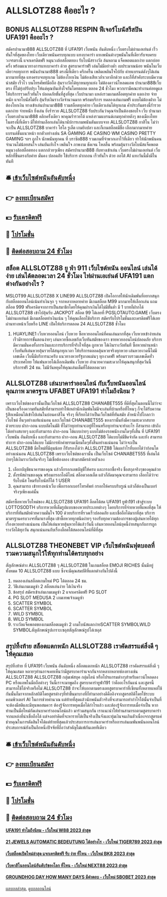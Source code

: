 # ALLSLOTZ88 คืออะไร ?
## BONUS ALLSLOTZ88 RESPIN ฟีเจอร์โบนัสรีสปิน UFA191 คืออะไร ?
สมัครปานามา888 ALLSLOTZ88 ที่ UFA191 เว็บพนัน อันดับหนึ่ง เว็บตรงไม่ผ่านเอเย่นต์ เร็วทันใจที่สุดของไทย เว็บเดียวพนันครบทุกแบบ แทงบาคาร่า แทงพนันต่างๆพนันในที่เดียวรับจบครบวงจรตรงนี้ แจกเครดิตฟรี หมุนวงล้อสล็อตทอง รับโบนัสรางวัล ล้นหลาม แจ็คพอตแตกง่าย แตกบ่อยครั้ง พร้อมแนวทางการแทงบาคาร่า ด้วย สูตรบาคาร่าฟรี เล่นไม่มีอย่างต่ำ งบประมาณน้อย พนันในเว็บเดียวจบทุกการ พนันปานามา888 ตรงนี้ที่เดียว ครึกครื้น เพลิดเพลินใจไปกับ ค่ายแบรนด์ดังๆได้เล่นมากมายที่สุด แทงครบจบทุกเกม ไม่ต้องโยกเงิน ไม่ต้องเสียเวล่ำเวลาอีกด้วย และก็ที่สำคับระบบมีความนำสมัย เร็วไว บนโทรศัพท์มือถือ ลุ้นรางวัลได้ทุกหนทุกแห่ง ไม่ต้องดาวน์โหลดแอพ ปานามา888เว็บตรง ที่ไม่ยุ่งปรับปรุง ให้แด่คุณบันเทิงใจกันโดยตลอด ตลอด 24 ชั่วโมง พวกเรามีคณะทำงานค่อยดูแล ให้บริการรวดเร็วทันใจ ปลอดภัยขั้นที่สูงที่สุด เว็บปานามา แหล่งรวมเกมสล็อตทุกค่าย แตกง่าย จ่ายหนัก แจกโบนัสไม่ยั้ง ลุ้นรับเงินรางวัลจำนวนมาก พร้อมบริการ ทดลองเล่นเกมฟรี แบบไม่ต้องฝาก ไม่ต้องโยกเงิน ทางเข้าเล่นปานามา888 รวมสล็อตทุกค่าย เว็บเดียวเล่นได้ทุกเกม ค้ำประกันตรงนี้ร่ำรวย แตกง่าย จ่ายหนัก ยิ่งเล่น ยิ่งร่ำรวย ALLSLOTZ88 รับประกันว่าคุณจำเป็นต้องชอบใจ เว็บ ปานามา
เว็บตรงปานามา888 คลิกครั้งเดียว พาคุณร่ำรวยได้ แหล่งรวมแบรนด์เกมทุกค่ายดังๆ ของเมืองไทย ในตรงนี้ที่เดียว มีให้ท่านเลือกเล่นได้นานัปการเกมพนันตันแบบจาก ALLSLOTZ88 กาสิโน ไม่ว่าจะเป็น ALLSLOTZ88 บาคาร่า ไฮโล รูเล็ต เกมยิงปลา และก็เกมสล็อตมีชื่อ เลือกมากมายค่ายแบรนด์ชั้นแนวหน้า ยกตัวอย่างเช่น SA GAMING AE CASINO WM CASINO PRETTY GAMING ฯลฯ ถูกใจ นักพนันทุกคน ที่ บราซิล888 รวมเกมที่จำพวกเอาไว้ที่เดียว ทำให้นักพนันคนจำนวนไม่น้อยสนใจ เล่นบันเทิงใจ เพลินใจ ภาพงาม ชัดเจน ไหลลื่น พร้อมลุ้นรางวัลโบนัสแจ็คพอต หมุนวงล้อสล็อตทอง แตกกล้วยๆเพียง สมัครปานามา888 กับทางเข้าเล่น เว็บตรงไม่ผ่านเอเย่นต์ เว็บหลักที่ขึ้นตรงกับค่าย มั่นคง ปลอดภัย ใช้บริการ ฝากถอน เร็วทันใจ ด้วย ออโต้ AI แทงวันนี้มั่งมีในทันที

## 🛎 [เข้าเว็บไซต์พนันอันดับหนึ่ง](https://bit.ly/3SdLNi2)
## 👉 [ลงทะเบียนสมัคร](https://bit.ly/3SdLNi2)
## 💵 [รับเครดิตฟรี](https://bit.ly/3dyRKHj)
## 👑 [โปรโมชั่น](https://bit.ly/3dyRKHj)
## 📱 [ติดต่อสอบถาม 24 ชัวโมง](https://bit.ly/3dyRKHj)

## สล็อต ALLSLOTZ88 ยู ฟ่า 911 เว็บไซต์พนัน ออนไลน์ เล่นได้ง่าย เล่นได้ตลอดเวลา 24 ชั่วโมง ไท่ผ่านเอเย่นต์ UFA191 แตกต่างกันอย่างไร ?
MSLOT99 ALLSLOTZ88 X LINE99 ALLSLOTZ88 เปิดโอกาสให้นักเดิมพันที่อยากสนุกกับสล็อตออนไลน์เน้นทำเงินจุก ๆ จากหลากหลายค่าย มีเกมสล็อต M99 มากมายให้เลือกเล่น แถมสล็อต 999 ฟรีเครดิตจากการเป็นสมาชิกโดยให้คุณฝากเงินได้ไม่มีขั้นต่ำ มี 1 บาทก็ฝากได้ ALLSLOTZ88 เข้าไปลุ้นรับ JACKPOT สล็อต 99 ได้เลยที่ PGSLOTAUTO.GAME เว็บตรงไม่ผ่านเอเย่นต์ มีเกมสล็อตทำเงินเน้น ๆ ให้คุณเลือกใช้บริการ สมัครรับโปรโมชั่นและเครดิตฟรีได้เลยผ่านทางหน้าเว็บหรือ LINE เปิดให้บริการตลอด 24 ALLSLOTZ88 ชั่วโมง
1. HUAYLINE1 เว็บหวยออนไลน์ เว็บหวย ซื้อหวยออนไลน์ที่คนเล่นมากที่สุด เว็บหวยเข้าง่ายเล่นเร็วมีรายการขั้นตอนง่ายๆ เล่นหวยซื้อเลขกับเว็บทันสมัยของเรา ขายหวยออนไลน์ปลอดภัย บริการมีความมั่นคงทั้งการเงินและการบริการที่จริงใจที่สุด ถูกหวย ได้เงินรางวัลทันที ซื้อหวยผ่านหน้าเว็บทันทีเล่นหวยลุ้นรวยได้สนุกทุกเวลา ให้บริการตลอดลุ้นหวยจริงทุกหวย เล่นหวยงวดนี้ไม่มีเลขเด็ด เว็บนี้มีบริการนะครับ แนวทางหวยรัฐบาลแม่นๆ ทุกงวดฟรี พร้อมรวบรวมเลขเด็ดทั่วประเทศไทย ให้แฟนหวยได้เลือกเดิมพัน เว็บหวย อำนวยความสะดวกให้คุณสนุกที่สุดวันนี้ บริการฟรี 24 ชม. ไม่มีวันหยุดให้คุณเล่นเต็มที่ได้ตลอดเวลา

## ALLSLOTZ88 เล่นบาคาร่าออนไลน์ กับเว็บพนันออนไลน์คุณภาพ มาตรฐาน UFABET UFA191 ทำไมถึงนิยม ?
เพราะเว็บไซต์ของเรานั้นเป็นเว็บไซต์ ALLSLOTZ88 CHANABET555 ที่ดีที่สุดในตอนนี้ไม่ว่าจะเป็นของเรื่องความทันสมัยที่สามารถทำให้เหล่านักเดิมพันไม่มีจะเล่นที่บ้านหรือที่ไหนๆ ก็จะได้รับความรู้สึกเหมือนได้เข้าไปเล่นในบ่อนคาสิโน จริงๆ ที่เรียกได้ว่าเป็นเว็บไซต์ที่ทันสมัย ล้ำหน้าไปไกลกว่าเว็บไซต์ อื่นๆอย่างแท้แน่นอน และเว็บไซต์ CHANABET555 ของเรานั้นยังมีความสะดวกสบาย ด้วยระบบ ฝาก-ถอน แบบอัตโนมัติ ที่ไม่ว่าทุกท่านจะอยู่ที่ไหนหรือทุกท่านจะทำอะไร ก็สามารถ เข้าถึงได้อย่างสบายๆ และยังสามารถ ฝาก-ถอน ได้แบบง่ายๆ แบบไม่ต้องรอพนักงานใดๆทั้งสิ้น ที่ UFA191 เว็บพนัน อันดับหนึ่ง และยังสามารถ ฝาก-ถอน ALLSLOTZ88 ได้แบบไม่มีขีดจำกัด และยัง สามารถทำการ ฝาก-ถอนได้แบบ ไม่มีการหักค่าธรรมเนียมใดๆทั้งสิ้นอย่างแน่นอน ไม่ว่าจะเป็น ALLSLOTZ88 มือใหม่ที่มีลุนน้อย ก็รับรองได้ว่า ALLSLOTZ88 ได้ผลกำไรที่บอกได้ว่าก้อนโตอย่างแน่นอน ALLSLOTZ88 เพราะเว็บไซต์ของเรานั้น เป็นเว็บไซต์ CHANABET555 ที่เล่นได้ง่ายๆได้เงินรางวัลกันจริงๆ ไม่เชื่อต้องลอง เข้ามาสมัครด้วยตัวเอง
1. เลือกบัญชีธนาคารของคุณ แล้วก็กรอกเลขบัญชีให้ครบ และกรอกชื่อจริง ชื่อสกุลจริงๆของคุณด้วย
2. ตั้งรหัสผ่านของคุณ พร้อมกรอกไอดีไลน์ สล็อตวอลเล็ต แล้วก็ถัดมาคุณจะสามารถ เลือกได้ว่าจะรับโบนัส ไหมรับโบนัสก็ได้ 1 USER
3. คุณสามารถ เข้าทางหน้าเว็บ เพื่อกรอกเบอร์โทรศัพท์ กรอกให้ครบบริบรูณ์ แล้วก็ต้องเป็นเบอร์จริงๆเพียงแค่นั้น

สมัครซื้อหวยเว็บใหม่ของ ALLSLOTZ88 UFA191 ล็อตโต้สด UFA191 ยูฟ่า191 เข้าสู่ระบบ LOTTOSODTH บริการหวยที่เต็มรูปแบบของหวยประเภทต่างๆ โดยบริการที่จ่ายหวยที่แพงที่สุด ให้บริการที่ทันสมัยด้วยความมั่นใจ 100 ด้วยบริการที่รวดเร็วปลอดภัย และเชื่อถือได้มากที่สุด บริการมาตรฐานครบวงจรที่มาแรงที่สุด เข้าซื้อหวยทุกชนิดง่ายๆ รองรับทุกความต้องการของผู้เล่นหวยได้ทุกเรื่องหวยอย่างแน่นอน เปิดให้เล่นหวยลุ้นหวยได้แล้ววันนี้ เล่นหวยออนไลน์ยุคนี้ง่ายสนุกกับการถูกรางวัลได้ทุกวัน สนุกแน่นอนกับเรื่องล็อตโต้สดออนไลน์ที่ดีที่สุด

## ALLSLOTZ88 THEONEBET VIP เว็บไซต์พนันฟุตบอลที่รวมความสนุกไว้ให้ทุกท่านได้ครบทุกอย่าง
สัญลักษณ์ต่าง ALLSLOTZ88 ๆ ALLSLOTZ88 ในเกมสล็อต EMOJI RICHES นั้นมีอยู่ทั้งหมด 10 ALLSLOTZ88 แบบ ซึ่งจะมีคุณสมบัติที่แตกต่างกันไปดังนี้
1. ทดลองเล่นสล็อตเกมใหม่ PG ได้ตลอด 24 ชม.
2. วิธีเล่นเกมเมดูซ่า 2 สล็อตเล่นง่าย ได้เงินจริง
3. ข้อสรุป สมัครเข้าเล่นเกมเมดูซ่า 2 แจกเครดิตฟรี PG SLOT
4. PG SLOT MEDUSA 2 เกมเทพเจ้าเมดูซ่า
5. SCATTER SYMBOL
6. SCATTER SYMBOL
7. WILD SYMBOL
8. WILD SYMBOL
9. รางวัลแจ็คพอตของเกมสล็อตเมดูซ่า 2 เกมโบนัสแตกง่ายSCATTER SYMBOLWILD SYMBOLสัญลักษณ์รูปเกราะเซอุสสัญลักษณ์รูปโล่เซอุส

## สรุปทิ้งท้าย สล็อตแตกหนัก ALLSLOTZ88 เราคัดสรรแต่สิ่งดี ๆ ให้คุณเสมอ
สรุปทิ้งท้าย ที่ UFA191 เว็บพนัน อันดับหนึ่ง สล็อตแตกหนัก ALLSLOTZ88 เราคัดสรรแต่สิ่งดี ๆ ให้คุณเสมอ หลายๆท่านอาจเคยเห็นว่ามีสูตรบาคาร่าแจกกันจากหลากหลายช่องทางเช่น ALLSLOTZ88 ALLSLOTZ88 กลุ่มเฟสบุค กลุ่มไลน์ หรือโปรแกรมต่างๆสำหรับดาวน์โหลดลง PC หรือแอพในมือถือต่างๆ วันนี้เราจะมาพูดถึง สูตรบาคาร่ายูฟ่า191 ว่าคืออะไรกันแน่ และสูตรนี้สามารถใช้ได้จริงหรือไม่ ALLSLOTZ88 ถ้าจะให้บอกตามตรงเลยสูตรบาคาร่าที่เซียนทั้งหลายแหล่ใช้กันนั้นก็มาจากหลักสถิติโดยสูตรต่างๆที่ทำขึ้นมาบางที่ก็ทำมาอย่างดีคืออิงจากสูตรสถิติโดยใช้ระบบคอมพิวเตอร์ AI ในการช่วยคำนวณ แต่ท้ายที่สุดแล้วนักพนันตัวจริงที่จะสามารถทำกำไรได้นั้นจำเป็นที่จะต้องมีสติและมีทุนพอสมควร ต้องรู้จักการหยุดเมื่อได้กำไรแล้ว และต้องรู้จักการทบเมื่อจำเป็น หากท่านเป็นมือใหม่กัดเล่นบาคาร่าออนไลน์แล้ว มาร่วมสนุกกัน เราแนะนำให้ท่านสามารถตามสูตรบาคาร่าจากแหล่งที่น่าเชื่อถือได้ แต่จงอย่าคิดที่จะหารายได้เป็นจริงเป็นจังและทุ่มเงินจนเกินตัวเนื่องจากสูตรแค่ช่วยคุณในการตัดสินใจได้แต่ท้ายที่สุดแล้วประสบการการเล่นบาคาร่าหรือการเล่นเมพันพนันออนไลน์ประสบการณ์ยังเป็นอีกหนึ่งปัจจัยที่ถือว่าสำคัญไม่แพ้กันเลยทีเดียว

## 🛎 [เข้าเว็บไซต์พนันอันดับหนึ่ง](https://bit.ly/3SdLNi2)
## 👉 [ลงทะเบียนสมัคร](https://bit.ly/3SdLNi2)
## 💵 [รับเครดิตฟรี](https://bit.ly/3dyRKHj)
## 👑 [โปรโมชั่น](https://bit.ly/3dyRKHj)
## 📱 [ติดต่อสอบถาม 24 ชัวโมง](https://bit.ly/3dyRKHj)

#### [UFA191 ทำไมถึงนิยม - เว็บใหม่ W88 2023 ล่าสุด](https://atom.io/themes/ufa191%20ทำไมถึงนิยม%20-%20เว็บใหม่%20w88%202023%20ล่าสุด)
#### [21 JEWELS AUTOMATIC BEDEUTUNG ได้อย่างไร - เว็บใหม่ TIGER789 2023 ล่าสุด](https://atom.io/themes/21%20jewels%20automatic%20bedeutung%20ได้อย่างไร%20-%20เว็บใหม่%20tiger789%202023%20ล่าสุด)
#### [เว็บสล็อตเปิดใหม่ล่าสุด แจกเครดิตฟรี รับ ง่าย ที่ไหน - เว็บใหม่ BK8 2023 ล่าสุด](https://atom.io/themes/เว็บสล็อตเปิดใหม่ล่าสุด%20แจกเครดิตฟรี%20รับ%20ง่าย%20ที่ไหน%20-%20เว็บใหม่%20bk8%202023%20ล่าสุด)
#### [เว็บคาสิโนออนไลน์อันดับ1ของโลก ที่ไหน - เว็บใหม่ NEXT88 2023 ล่าสุด](https://atom.io/themes/เว็บคาสิโนออนไลน์อันดับ1ของโลก%20ที่ไหน%20-%20เว็บใหม่%20next88%202023%20ล่าสุด)
#### [GROUNDHOG DAY HOW MANY DAYS มีคำตอบ - เว็บใหม่ SBOBET 2023 ล่าสุด](https://atom.io/themes/groundhog%20day%20how%20many%20days%20มีคำตอบ%20-%20เว็บใหม่%20sbobet%202023%20ล่าสุด)

[ผลบอลล่าสุด](https://siamsport.tv "ผลบอลล่าสุด"), [ดูบอลออนไลน์](https://siamsport.tv/ดูบอลสด "ดูบอลออนไลน์")